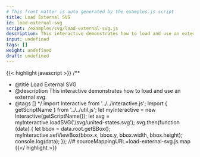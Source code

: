 ```yaml
---
# This front matter is auto generated by the examples.js script
title: Load External SVG
id: load-external-svg
script: /examples/svg/load-external-svg.js
description: This interactive demonstrates how to load and use an external svg.
input: undefined
tags: []
weight: undefined
draft: undefined
---
```


{{< highlight javascript >}}
/**
* @title Load External SVG
* @description This interactive demonstrates how to load and use an external svg.
* @tags []
*/
import Interactive from '../../interactive.js';
import { getScriptName } from '../../util.js';
let myInteractive = new Interactive(getScriptName());
let svg = myInteractive.loadSVG('/svg/united-states.svg');
svg.then(function (data) {
    let bbox = data.root.getBBox();
    myInteractive.setViewBox(bbox.x, bbox.y, bbox.width, bbox.height);
    console.log(data);
});
//# sourceMappingURL=load-external-svg.js.map
{{</ highlight >}}

